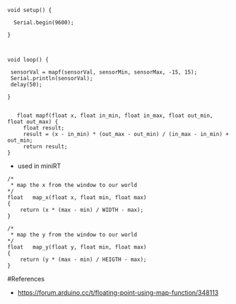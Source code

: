 ```
void setup() {

  Serial.begin(9600);

}



void loop() {

 sensorVal = mapf(sensorVal, sensorMin, sensorMax, -15, 15);
 Serial.println(sensorVal);
 delay(50);  
  
}


   float mapf(float x, float in_min, float in_max, float out_min, float out_max) {
     float result;
     result = (x - in_min) * (out_max - out_min) / (in_max - in_min) + out_min;
     return result;
}
```

- used in miniRT
```
/*
 * map the x from the window to our world
*/
float	map_x(float x, float min, float max)
{
	return (x * (max - min) / WIDTH - max);
}

/*
 * map the y from the window to our world
*/
float	map_y(float y, float min, float max)
{
	return (y * (max - min) / HEIGTH - max);
}
```

#References
- https://forum.arduino.cc/t/floating-point-using-map-function/348113

